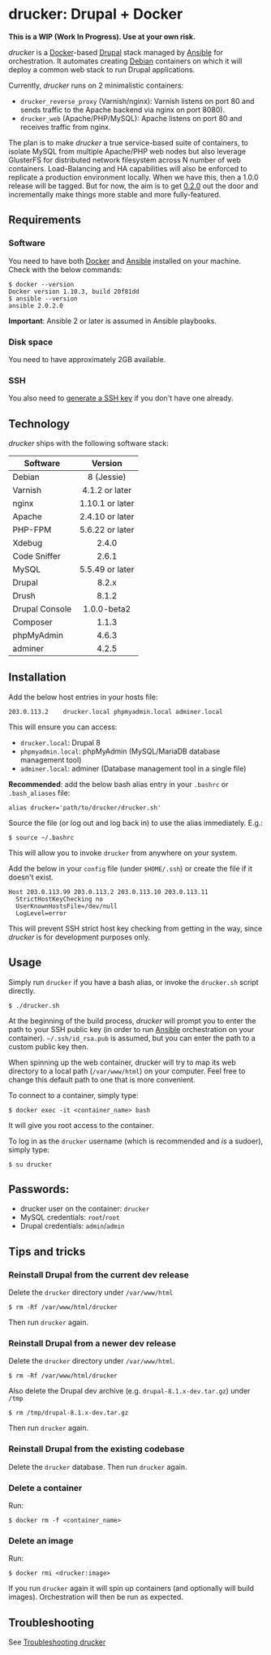 # drucker: Drupal + Docker

**This is a WIP (Work In Progress). Use at your own risk.**

_drucker_ is a [Docker](https://www.docker.com)-based [Drupal](https://www.drupal.org) stack managed by [Ansible](https://www.ansible.com) for orchestration. It automates creating [Debian](https://www.debian.org) containers on which it will deploy a common web stack to run Drupal applications.

Currently, _drucker_ runs on 2 minimalistic containers:

* `drucker_reverse_proxy` (Varnish/nginx): Varnish listens on port 80 and sends traffic to the Apache backend via nginx on port 8080).
* `drucker_web` (Apache/PHP/MySQL): Apache listens on port 80 and receives traffic from nginx.

The plan is to make _drucker_ a true service-based suite of containers, to isolate MySQL from multiple Apache/PHP web nodes but also leverage GlusterFS for distributed network filesystem across N number of web containers. Load-Balancing and HA capabilities will also be enforced to replicate a production environment locally. When we have this, then a 1.0.0 release will be tagged. But for now, the aim is to get [0.2.0](https://github.com/anavarre/drucker/milestones/0.2.0) out the door and incrementally make things more stable and more fully-featured.

## Requirements

### Software

You need to have both [Docker](https://www.docker.com/) and [Ansible](https://www.ansible.com/) installed on your machine. Check with the below commands:

```
$ docker --version
Docker version 1.10.3, build 20f81dd
$ ansible --version
ansible 2.0.2.0
```

**Important**: Ansible 2 or later is assumed in Ansible playbooks.

### Disk space

You need to have approximately 2GB available.

### SSH

You also need to [generate a SSH key](https://help.github.com/articles/generating-a-new-ssh-key-and-adding-it-to-the-ssh-agent/) if you don't have one already.

## Technology

_drucker_ ships with the following software stack:

| Software       | Version         |
| -------------  |:---------------:|
| Debian         | 8 (Jessie)      |
| Varnish        | 4.1.2 or later  |
| nginx          | 1.10.1 or later |
| Apache         | 2.4.10 or later |
| PHP-FPM        | 5.6.22 or later |
| Xdebug         | 2.4.0           |
| Code Sniffer   | 2.6.1           |
| MySQL          | 5.5.49 or later |
| Drupal         | 8.2.x           |
| Drush          | 8.1.2           |
| Drupal Console | 1.0.0-beta2     |
| Composer       | 1.1.3           |
| phpMyAdmin     | 4.6.3           |
| adminer        | 4.2.5           |

## Installation

Add the below host entries in your hosts file:

```
203.0.113.2    drucker.local phpmyadmin.local adminer.local
```

This will ensure you can access:

* `drucker.local`: Drupal 8
* `phpmyadmin.local`: phpMyAdmin (MySQL/MariaDB database management tool)
* `adminer.local`: adminer (Database management tool in a single file)

**Recommended**: add the below bash alias entry in your `.bashrc` or `.bash_aliases` file:

```
alias drucker='path/to/drucker/drucker.sh'
```

Source the file (or log out and log back in) to use the alias immediately. E.g.:

```
$ source ~/.bashrc
```

This will allow you to invoke `drucker` from anywhere on your system.

Add the below in your `config` file (under `$HOME/.ssh`) or create the file if it doesn't exist.

```
Host 203.0.113.99 203.0.113.2 203.0.113.10 203.0.113.11
  StrictHostKeyChecking no
  UserKnownHostsFile=/dev/null
  LogLevel=error
```

This will prevent SSH strict host key checking from getting in the way, since _drucker_ is for development purposes only.

## Usage

Simply run `drucker` if you have a bash alias, or invoke the `drucker.sh` script directly.

```
$ ./drucker.sh
```

At the beginning of the build process, _drucker_ will prompt you to enter the path to your SSH public key (in order to run [Ansible](https://www.ansible.com/) orchestration on your container). `~/.ssh/id_rsa.pub` is assumed, but you can enter the path to a custom public key then.

When spinning up the web container, drucker will try to map its web directory to a local path (`/var/www/html`) on your computer. Feel free to change this default path to one that is more convenient.

To connect to a container, simply type:

```
$ docker exec -it <container_name> bash
```

It will give you root access to the container.

To log in as the `drucker` username (which is recommended and _is_ a sudoer), simply type:

```
$ su drucker
```

## Passwords:

* drucker user on the container: `drucker`
* MySQL credentials: `root`/`root`
* Drupal credentials: `admin`/`admin`

## Tips and tricks

### Reinstall Drupal from the current dev release

Delete the `drucker` directory under `/var/www/html`

```
$ rm -Rf /var/www/html/drucker
```

Then run `drucker` again.

### Reinstall Drupal from a newer dev release

Delete the `drucker` directory under `/var/www/html`.

```
$ rm -Rf /var/www/html/drucker
```

Also delete the Drupal dev archive (e.g. `drupal-8.1.x-dev.tar.gz`) under `/tmp`

```
$ rm /tmp/drupal-8.1.x-dev.tar.gz
```

Then run `drucker` again.

### Reinstall Drupal from the existing codebase

Delete the `drucker` database. Then run `drucker` again.

### Delete a container

Run:

```
$ docker rm -f <container_name>
```

### Delete an image

Run:

```
$ docker rmi <drucker:image>
```

If you run `drucker` again it will spin up containers (and optionally will build images). Orchestration will then be run as expected.

## Troubleshooting

See [Troubleshooting drucker](https://github.com/anavarre/drucker/wiki/Troubleshooting-drucker)
